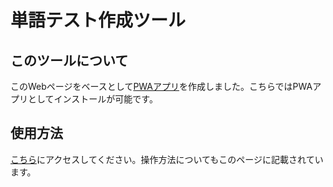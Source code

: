 # 単語テスト作成ツール
## このツールについて
このWebページをベースとして[PWAアプリ](https://ryt-frkw.github.io/WTCT/)を作成しました。こちらではPWAアプリとしてインストールが可能です。
## 使用方法
[こちら](https://ryt-frkw.github.io/Spell_Check/)にアクセスしてください。操作方法についてもこのページに記載されています。

